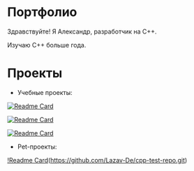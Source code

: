 # Портфолио

Здравствуйте! Я Александр, разработчик на C++.

Изучаю C++ больше года.

# Проекты

- Учебные проекты:
  
[![Readme Card](https://github-readme-stats.vercel.app/api/pin/?username=Lazav-De&repo=cpp-transport-catalogue)](https://github.com/Lazav-De/cpp-transport-catalogue.git)

[![Readme Card](https://github-readme-stats.vercel.app/api/pin/?username=Lazav-De&repo=cpp-transport-catalogue)](https://github.com/Lazav-De/cpp-transport-catalogue.git)

[![Readme Card](https://github-readme-stats.vercel.app/api/pin/?username=Lazav-De&repo=cpp-transport-catalogue)](https://github.com/Lazav-De/cpp-transport-catalogue.git)

- Pet-проекты:

[!Readme Card](https://readme-stats-vercel)(https://github.com/Lazav-De/cpp-test-repo.git)
